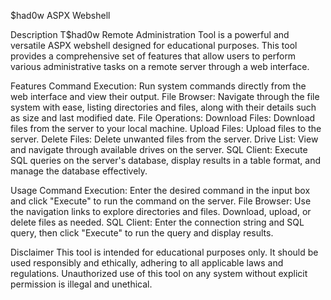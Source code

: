 $had0w ASPX Webshell

Description
T$had0w Remote Administration Tool is a powerful and versatile ASPX webshell designed for educational purposes. This tool provides a comprehensive set of features that allow users to perform various administrative tasks on a remote server through a web interface.

Features
    Command Execution: Run system commands directly from the web interface and view their output.
    File Browser: Navigate through the file system with ease, listing directories and files, along with their details such as size and last modified date.
    File Operations:
        Download Files: Download files from the server to your local machine.
        Upload Files: Upload files to the server.
        Delete Files: Delete unwanted files from the server.
    Drive List: View and navigate through available drives on the server.
    SQL Client: Execute SQL queries on the server's database, display results in a table format, and manage the database effectively.

Usage
    Command Execution: Enter the desired command in the input box and click "Execute" to run the command on the server.
    File Browser: Use the navigation links to explore directories and files. Download, upload, or delete files as needed.
    SQL Client: Enter the connection string and SQL query, then click "Execute" to run the query and display results.

Disclaimer
This tool is intended for educational purposes only. It should be used responsibly and ethically, adhering to all applicable laws and regulations. Unauthorized use of this tool on any system without explicit permission is illegal and unethical.
